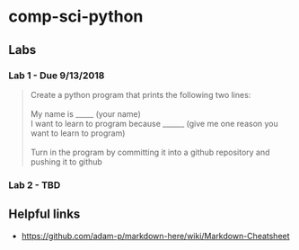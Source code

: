 # comp-sci-python

## Labs
### Lab 1 - Due 9/13/2018
> Create a python program that prints the following two lines:<br/><br/>
> My name is _____ (your name)<br/>
> I want to learn to program because ______ (give me one reason you want to learn to program)<br/><br/>
> Turn in the program by committing it into a github repository and pushing it to github
### Lab 2 - TBD

## Helpful links
* https://github.com/adam-p/markdown-here/wiki/Markdown-Cheatsheet
